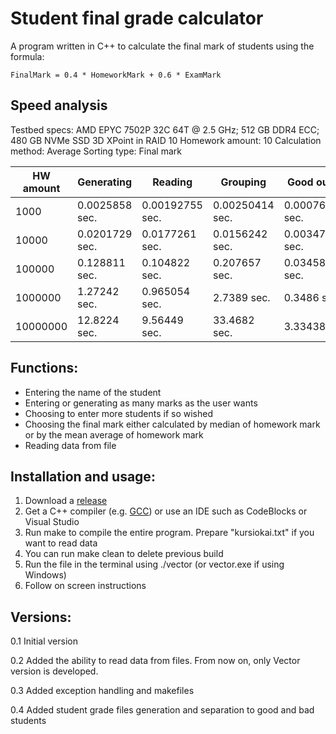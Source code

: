 # Student final grade calculator

A program written in C++ to calculate the final mark of students using the formula:

    FinalMark = 0.4 * HomeworkMark + 0.6 * ExamMark

## Speed analysis

Testbed specs:  AMD EPYC 7502P 32C 64T @ 2.5 GHz; 512 GB DDR4 ECC; 480 GB NVMe SSD 3D XPoint in RAID 10
Homework amount: 10
Calculation method: Average
Sorting type: Final mark

| HW amount | Generating | Reading | Grouping | Good output | Bad output | File size |
|--|--|--|--|--|--|--|
| 1000 | 0.0025858 sec. | 0.00192755 sec. | 0.00250414 sec. | 0.000762517 sec. | 0.000478883 sec. | 149K |
| 10000 | 0.0201729 sec. | 0.0177261 sec. | 0.0156242 sec. | 0.00347689 sec. | 0.00241029 sec. | 1.5M |
| 100000 | 0.128811 sec.  | 0.104822 sec. | 0.207657 sec. | 0.0345887 sec. | 0.0237679 sec. | 15M |
| 1000000 | 1.27242 sec. | 0.965054 sec. | 2.7389 sec. | 0.3486 sec. | 0.236903 sec.| 145M |
| 10000000 | 12.8224 sec. | 9.56449 sec. | 33.4682 sec. | 3.33438 sec. | 2.34011 sec. | 1.5G |

## Functions:

 - Entering the name of the student
 - Entering or generating as many marks as the user wants
 - Choosing to enter more students if so wished
 - Choosing the final mark either calculated by median of homework mark or by the mean average of homework mark
 - Reading data from file

## Installation and usage:

 1. Download a [release](https://github.com/hmv47/GradeCalculator/releases)
 2. Get a C++ compiler (e.g. [GCC](https://gcc.gnu.org/)) or use an IDE such as CodeBlocks or Visual Studio
 3. Run make to compile the entire program. Prepare "kursiokai.txt" if you want to read data
 4. You can run make clean to delete previous build
 5. Run the file in the terminal using ./vector (or vector.exe if using Windows)
 6. Follow on screen instructions

## Versions:

 0.1 Initial version
 
 0.2 Added the ability to read data from files. From now on, only Vector version is developed.
 
 0.3 Added exception handling and makefiles
 
 0.4 Added student grade files generation and separation to good and bad students
